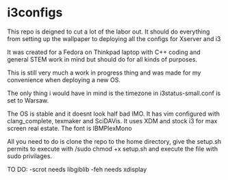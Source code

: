 # i3configs
This repo is deigned to cut a lot of the labor out. It should do everything from setting up the wallpaper to deploying all the configs for Xserver and i3

It was created for a Fedora on Thinkpad laptop with C++ coding and general STEM work in mind but should do for all kinds of purposes.

This is still very much a work in progress thing and was made for my convenience when deploying a new OS.

The only thing i would have in mind is the timezone in i3status-small.conf is set to Warsaw.

The OS is stable and it doesnt look half bad IMO. It has vim configured with clang_complete, texmaker and SciDAVis. It uses XDM and stock i3 for max screen real estate. The font is IBMPlexMono

All you need to do is clone the repo to the home directory, give the setup.sh permits to execute with /sudo chmod +x setup.sh and execute the file with sudo privilages.

TO DO:
-scrot needs libgiblib
-feh needs xdisplay
